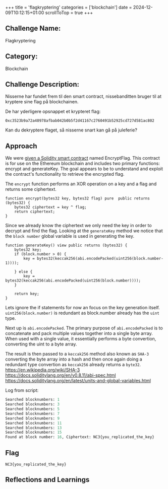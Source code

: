 +++
title = 'flagkryptering'
categories = ['blockchain']
date = 2024-12-09T10:12:15+01:00
scrollToTop = true
+++

## Challenge Name:

Flagkryptering

## Category:

Blockchain

## Challenge Description:

Nisserne har fundet frem til den smart contract, nissebanditten bruger til at kryptere sine flag på blockchainen.

De har yderligere opsnappet et krypteret flag:

`0xc3523b9a72a40978afbab042b0b5f2d41167c2760491b52925cd727d581ac802`

Kan du dekryptere flaget, så nisserne snart kan gå på juleferie?

## Approach

We were [given a Solidity smart contract](scripts/EncryptedFlag.sol) named EncryptFlag. This contract is for use on the Ethereum blockchain and includes two primary functions: encrypt and generateKey. The goal appears to be to understand and exploit the contract's functionality to retrieve the encrypted flag.

The ```encrypt``` function performs an XOR operation on a key and a flag and returns some ciphertext.
```sol
function encrypt(bytes32 key, bytes32 flag) pure  public returns (bytes32) {
    bytes32 ciphertext = key ^ flag;
    return ciphertext;
}
```
Since we already know the ciphertext we only need the key in order to decrypt and find the flag.
Looking at the ```generateKey``` method we notice that the ```block number``` global variable is used in generating the key.
```sol
function generateKey() view public returns (bytes32) {
    bytes32 key;
    if (block.number > 0) {
        key = bytes32(keccak256(abi.encodePacked(uint256(block.number-1))));
    
    } else {
        key = bytes32(keccak256(abi.encodePacked(uint256(block.number))));           
    }

    return key;
}
```
Lets ignore the if statements for now an focus on the key generation itself.
```uint256(block.number)``` is redundant as block.number already has the ```uint``` type.

Next up is ```abi.encodePacked```. The primary purpose of ```abi.encodePacked``` is to concatenate and pack multiple values together into a single byte array. When used with a single value, it essentially performs a byte convertion, converting the uint to a byte array.

The result is then passed to a ```keccak256``` method also known as ```SHA-3``` converting the byte array into a hash and then once again doing a redundant type convertion as ```keccak256``` already returns a ```byte32```.
https://en.wikipedia.org/wiki/SHA-3
https://docs.soliditylang.org/en/v0.8.11/abi-spec.html
https://docs.soliditylang.org/en/latest/units-and-global-variables.html


Log from script:
```python
Searched blocknumbers: 1
Searched blocknumbers: 3
Searched blocknumbers: 5
Searched blocknumbers: 7
Searched blocknumbers: 9
Searched blocknumbers: 11
Searched blocknumbers: 13
Searched blocknumbers: 15
Found at block number: 16, Ciphertext: NC3{you_replicated_the_key}
```

## Flag

```
NC3{you_replicated_the_key}
```

## Reflections and Learnings
